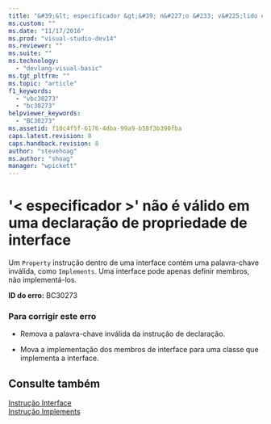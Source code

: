 ```yaml
---
title: "&#39;&lt; especificador &gt;&#39; n&#227;o &#233; v&#225;lido em uma declara&#231;&#227;o de propriedade de interface | Microsoft Docs"
ms.custom: ""
ms.date: "11/17/2016"
ms.prod: "visual-studio-dev14"
ms.reviewer: ""
ms.suite: ""
ms.technology: 
  - "devlang-visual-basic"
ms.tgt_pltfrm: ""
ms.topic: "article"
f1_keywords: 
  - "vbc30273"
  - "bc30273"
helpviewer_keywords: 
  - "BC30273"
ms.assetid: f10c4f5f-6176-4dba-99a9-b58f3b390fba
caps.latest.revision: 8
caps.handback.revision: 8
author: "stevehoag"
ms.author: "shoag"
manager: "wpickett"
---
```

# &#39;&lt; especificador &gt;&#39; n&#227;o &#233; v&#225;lido em uma declara&#231;&#227;o de propriedade de interface
Um `Property` instrução dentro de uma interface contém uma palavra\-chave inválida, como `Implements`. Uma interface pode apenas definir membros, não implementá\-los.  
  
 **ID do erro:** BC30273  
  
### Para corrigir este erro  
  
-   Remova a palavra\-chave inválida da instrução de declaração.  
  
-   Mova a implementação dos membros de interface para uma classe que implementa a interface.  
  
## Consulte também  
 [Instrução Interface](../../visual-basic/language-reference/statements/interface-statement.md)   
 [Instrução Implements](../../visual-basic/language-reference/statements/implements-statement.md)